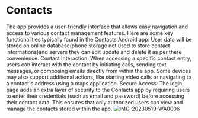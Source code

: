# Contacts
The app provides a user-friendly interface that allows easy navigation and access to various contact management features. Here are some key functionalities typically found in the Contacts Android app:
User data will be stored on online database(phone storage not used to store contact informations)and servers they can edit update and delete it as per there convenience.
Contact Interaction: When accessing a specific contact entry, users can interact with the contact by initiating calls, sending text messages, or composing emails directly from within the app. Some devices may also support additional actions, like starting video calls or navigating to a contact's address using a maps application.
Secure Access: The login page adds an extra layer of security to the Contacts app by requiring users to enter their credentials (such as email and password) before accessing their contact data. This ensures that only authorized users can view and manage the contacts stored within the app.
![IMG-20230519-WA0006](https://github.com/PRINCEKUMAR2025/Contacts/assets/96488489/80f5f692-6b3c-4fdc-b34b-93a90aa253d2)

